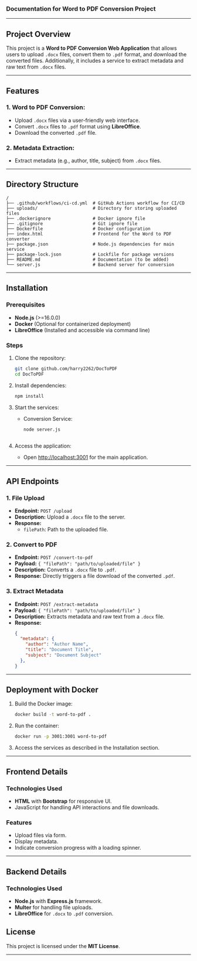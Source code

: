 ### Documentation for Word to PDF Conversion Project

---

## Project Overview

This project is a **Word to PDF Conversion Web Application** that allows users to upload `.docx` files, convert them to `.pdf` format, and download the converted files. Additionally, it includes a service to extract metadata and raw text from `.docx` files.

---

## Features

### 1. Word to PDF Conversion:
- Upload `.docx` files via a user-friendly web interface.
- Convert `.docx` files to `.pdf` format using **LibreOffice**.
- Download the converted `.pdf` file.

### 2. Metadata Extraction:
- Extract metadata (e.g., author, title, subject) from `.docx` files.

---

## Directory Structure

```
/
├── .github/workflows/ci-cd.yml  # GitHub Actions workflow for CI/CD
├── uploads/                     # Directory for storing uploaded files
├── .dockerignore                # Docker ignore file
├── .gitignore                   # Git ignore file
├── Dockerfile                   # Docker configuration
├── index.html                   # Frontend for the Word to PDF converter
├── package.json                 # Node.js dependencies for main service
├── package-lock.json            # Lockfile for package versions
├── README.md                    # Documentation (to be added)
└── server.js                    # Backend server for conversion
```

---

## Installation

### Prerequisites
- **Node.js** (>=16.0.0)
- **Docker** (Optional for containerized deployment)
- **LibreOffice** (Installed and accessible via command line)

### Steps
1. Clone the repository:
   ```bash
   git clone github.com/harry2262/DocToPDF
   cd DocToPDF

   ```

2. Install dependencies:
   ```bash
   npm install
   ```

3. Start the services:
   - Conversion Service:
     ```bash
     node server.js
    

4. Access the application:
   - Open [http://localhost:3001](http://localhost:3001) for the main application.

---

## API Endpoints

### 1. **File Upload**
- **Endpoint:** `POST /upload`
- **Description:** Upload a `.docx` file to the server.
- **Response:**
  - `filePath`: Path to the uploaded file.

### 2. **Convert to PDF**
- **Endpoint:** `POST /convert-to-pdf`
- **Payload:** `{ "filePath": "path/to/uploaded/file" }`
- **Description:** Converts a `.docx` file to `.pdf`.
- **Response:** Directly triggers a file download of the converted `.pdf`.

### 3. **Extract Metadata**
- **Endpoint:** `POST /extract-metadata`
- **Payload:** `{ "filePath": "path/to/uploaded/file" }`
- **Description:** Extracts metadata and raw text from a `.docx` file.
- **Response:**
  ```json
  {
    "metadata": {
      "author": "Author Name",
      "title": "Document Title",
      "subject": "Document Subject"
    },
  }
  ```

---

## Deployment with Docker

1. Build the Docker image:
   ```bash
   docker build -t word-to-pdf .
   ```

2. Run the container:
   ```bash
   docker run -p 3001:3001 word-to-pdf
   ```

3. Access the services as described in the Installation section.

---

## Frontend Details

### Technologies Used
- **HTML** with **Bootstrap** for responsive UI.
- JavaScript for handling API interactions and file downloads.

### Features
- Upload files via form.
- Display metadata.
- Indicate conversion progress with a loading spinner.

---

## Backend Details

### Technologies Used
- **Node.js** with **Express.js** framework.
- **Multer** for handling file uploads.
- **LibreOffice** for `.docx` to `.pdf` conversion.



## License

This project is licensed under the **MIT License**.

---
